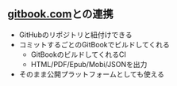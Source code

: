 ## [gitbook.com](https://www.gitbook.com)との連携

-   GitHubのリポジトリと紐付けできる
-   コミットするごとのGitBookでビルドしてくれる
    -   GitBookのビルドしてくれるCI
    -   HTML/PDF/Epub/Mobi/JSONを出力
-   そのまま公開プラットフォームとしても使える
